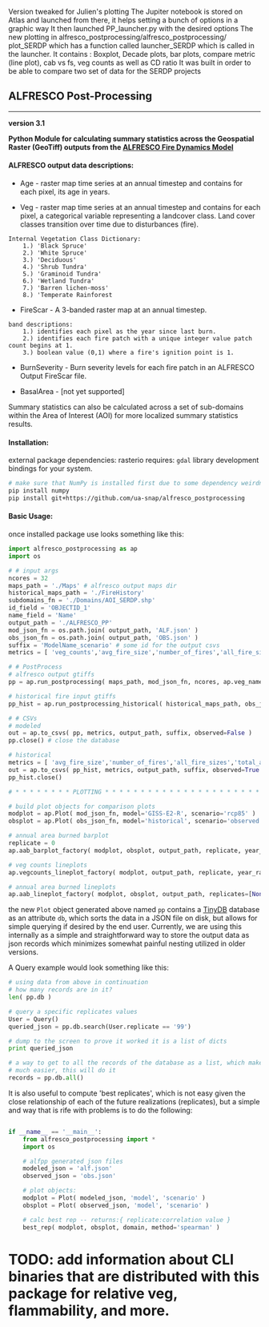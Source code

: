 Version tweaked for Julien's plotting 
The Jupiter notebook is stored on Atlas and launched from there, it helps setting a bunch of options in a graphic way
It then launched PP_launcher.py with the desired options
The new plotting in alfresco_postprocessing/alfresco_postprocessing/ plot_SERDP which has a function called launcher_SERDP which is called in the launcher.
It contains : Boxplot, Decade plots, bar plots, compare metric (line plot), cab vs fs, veg counts as well as CD ratio
It was built in order to be able to compare two set of data for the SERDP projects

## ALFRESCO Post-Processing
--------------------------
**version 3.1** 

**Python Module for calculating summary statistics across the Geospatial Raster (GeoTiff) outputs from the [ALFRESCO Fire Dynamics Model](https://www.snap.uaf.edu/projects/alfresco-habitat)**


#### ALFRESCO output data descriptions:

* Age - raster map time series at an annual timestep and contains for each pixel, its age
in years.

* Veg - raster map time series at an annual timestep and contains for each pixel, a 
categorical variable representing a landcover class.  Land cover classes
transition over time due to disturbances (fire).
```
Internal Vegetation Class Dictionary:
	1.) 'Black Spruce'
	2.) 'White Spruce'
	3.) 'Deciduous'
	4.) 'Shrub Tundra'
	5.) 'Graminoid Tundra'
	6.) 'Wetland Tundra'
	7.) 'Barren lichen-moss'
	8.) 'Temperate Rainforest
```
* FireScar - A 3-banded raster map at an annual timestep.
```
band descriptions:
	1.) identifies each pixel as the year since last burn.
	2.) identifies each fire patch with a unique integer value patch count begins at 1.
	3.) boolean value (0,1) where a fire's ignition point is 1.
```
* BurnSeverity - Burn severity levels for each fire patch in an ALFRESCO Output FireScar file.

* BasalArea - [not yet supported]

Summary statistics can also be calculated across a set of sub-domains within the Area of Interest (AOI)
for more localized summary statistics results.

#### Installation:

external package dependencies:
rasterio requires: `gdal` library development bindings for your system.

```bash
# make sure that NumPy is installed first due to some dependency weirdness
pip install numpy
pip install git+https://github.com/ua-snap/alfresco_postprocessing
```

#### Basic Usage:

once installed package use looks something like this:

```python
import alfresco_postprocessing as ap
import os

# # input args
ncores = 32
maps_path = './Maps' # alfresco output maps dir
historical_maps_path = './FireHistory'
subdomains_fn = './Domains/AOI_SERDP.shp'
id_field = 'OBJECTID_1'
name_field = 'Name'
output_path = './ALFRESCO_PP'
mod_json_fn = os.path.join( output_path, 'ALF.json' )
obs_json_fn = os.path.join( output_path, 'OBS.json' )
suffix = 'ModelName_scenario' # some id for the output csvs
metrics = [ 'veg_counts','avg_fire_size','number_of_fires','all_fire_sizes','total_area_burned','severity_counts' ]

# # PostProcess
# alfresco output gtiffs
pp = ap.run_postprocessing( maps_path, mod_json_fn, ncores, ap.veg_name_dict, subdomains_fn, id_field, name_field )

# historical fire input gtiffs
pp_hist = ap.run_postprocessing_historical( historical_maps_path, obs_json_fn, ncores, ap.veg_name_dict, subdomains_fn, id_field, name_field)

# # CSVs
# modeled
out = ap.to_csvs( pp, metrics, output_path, suffix, observed=False )
pp.close() # close the database

# historical
metrics = [ 'avg_fire_size','number_of_fires','all_fire_sizes','total_area_burned' ]
out = ap.to_csvs( pp_hist, metrics, output_path, suffix, observed=True )
pp_hist.close()

# * * * * * * * * PLOTTING * * * * * * * * * * * * * * * * * * * * * * * * * *

# build plot objects for comparison plots
modplot = ap.Plot( mod_json_fn, model='GISS-E2-R', scenario='rcp85' )
obsplot = ap.Plot( obs_json_fn, model='historical', scenario='observed' )

# annual area burned barplot
replicate = 0
ap.aab_barplot_factory( modplot, obsplot, output_path, replicate, year_range=(1950, 2010) )

# veg counts lineplots
ap.vegcounts_lineplot_factory( modplot, output_path, replicate, year_range=(1950, 2100))

# annual area burned lineplots
ap.aab_lineplot_factory( modplot, obsplot, output_path, replicates=[None], year_range=(1950, 2100) )

```
the new `Plot` object generated above named `pp` contains a [TinyDB](https://tinydb.readthedocs.org/en/latest/) database as an attribute `db`, which sorts the data in a JSON file on disk, but allows for simple querying if desired by the end user.  Currently, we are using this internally as a simple and straightforward way to store the output data as json records which minimizes somewhat painful nesting utilized in older versions.


A Query example would look something like this:
```python
# using data from above in continuation
# how many records are in it?
len( pp.db )

# query a specific replicates values
User = Query()
queried_json = pp.db.search(User.replicate == '99')

# dump to the screen to prove it worked it is a list of dicts
print queried_json

# a way to get to all the records of the database as a list, which makes working with the data
# much easier, this will do it
records = pp.db.all()
```

It is also useful to compute 'best replicates', which is not easy given the close relationship of each of the future realizations (replicates), but a simple and way that is rife with problems is to do the following:

```python

if __name__ == '__main__':
	from alfresco_postprocessing import *
	import os

	# alfpp generated json files
	modeled_json = 'alf.json'
	observed_json = 'obs.json'

	# plot objects:
	modplot = Plot( modeled_json, 'model', 'scenario' )
	obsplot = Plot( observed_json, 'model', 'scenario' )

	# calc best rep -- returns:{ replicate:correlation value }
	best_rep( modplot, obsplot, domain, method='spearman' )

```

# TODO: add information about CLI binaries that are distributed with this package for relative veg, flammability, and more.
